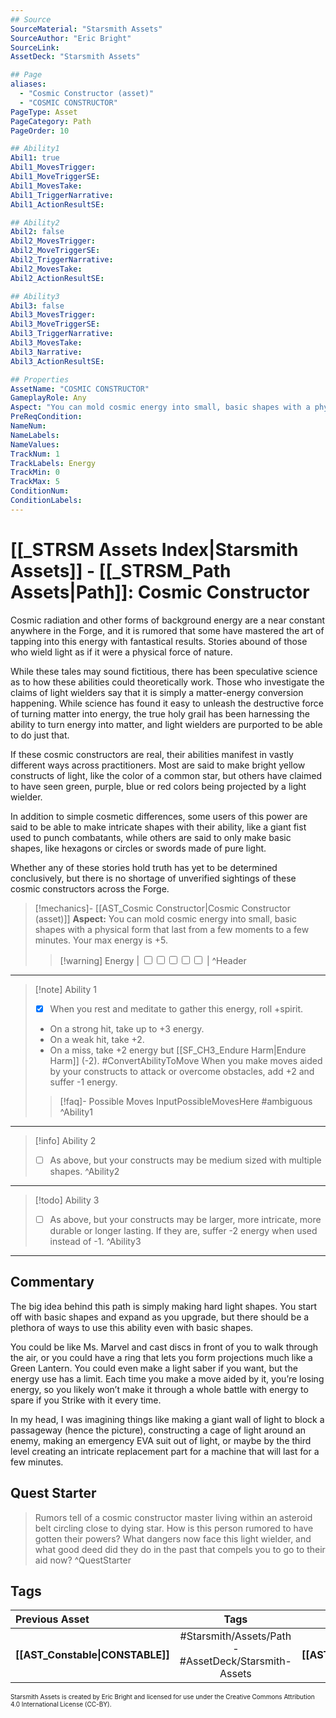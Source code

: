```yaml
---
## Source
SourceMaterial: "Starsmith Assets"
SourceAuthor: "Eric Bright"
SourceLink: 
AssetDeck: "Starsmith Assets"

## Page
aliases: 
  - "Cosmic Constructor (asset)"
  - "COSMIC CONSTRUCTOR"
PageType: Asset
PageCategory: Path
PageOrder: 10

## Ability1
Abil1: true 
Abil1_MovesTrigger: 
Abil1_MoveTriggerSE: 
Abil1_MovesTake: 
Abil1_TriggerNarrative: 
Abil1_ActionResultSE: 

## Ability2
Abil2: false 
Abil2_MovesTrigger: 
Abil2_MoveTriggerSE: 
Abil2_TriggerNarrative: 
Abil2_MovesTake: 
Abil2_ActionResultSE: 

## Ability3
Abil3: false 
Abil3_MovesTrigger: 
Abil3_MoveTriggerSE: 
Abil3_TriggerNarrative: 
Abil3_MovesTake: 
Abil3_Narrative: 
Abil3_ActionResultSE: 

## Properties
AssetName: "COSMIC CONSTRUCTOR"
GameplayRole: Any
Aspect: "You can mold cosmic energy into small, basic shapes with a physical form that last from a few moments to a few minutes."
PreReqCondition: 
NameNum: 
NameLabels: 
NameValues: 
TrackNum: 1
TrackLabels: Energy
TrackMin: 0
TrackMax: 5
ConditionNum: 
ConditionLabels:
---
```

# [[_STRSM Assets Index|Starsmith Assets]] - [[_STRSM_Path Assets|Path]]: Cosmic Constructor
Cosmic radiation and other forms of background energy are a near constant anywhere in the Forge, and it is rumored that some have mastered the art of tapping into this energy with fantastical results. Stories abound of those who wield light as if it were a physical force of nature.

While these tales may sound fictitious, there has been speculative science as to how these abilities could theoretically work. Those who investigate the claims of light wielders say that it is simply a matter-energy conversion happening. While science has found it easy to unleash the destructive force of turning matter into energy, the true holy grail has been harnessing the ability to turn energy into matter, and light wielders are purported to be able to do just that.

If these cosmic constructors are real, their abilities manifest in vastly different ways across practitioners. Most are said to make bright yellow constructs of light, like the color of a common star, but others have claimed to have seen green, purple, blue or red colors being projected by a light wielder.

In addition to simple cosmetic differences, some users of this power are said to be able to make intricate shapes with their ability, like a giant fist used to punch combatants, while others are said to only make basic shapes, like hexagons or circles or swords made of pure light.

Whether any of these stories hold truth has yet to be determined conclusively, but there is no shortage of unverified sightings of these cosmic constructors across the Forge.

> [!mechanics]- [[AST_Cosmic Constructor|Cosmic Constructor (asset)]]
> **Aspect:** You can mold cosmic energy into small, basic shapes with a physical form that last from a few moments to a few minutes. Your max energy is +5.
> > [!warning] Energy | <input type="checkbox" /><input type="checkbox" /><input type="checkbox" /><input type="checkbox" /><input type="checkbox" /> | ^Header
___

> [!note] Ability 1
> - [x] When you rest and meditate to gather this energy, roll +spirit.
> - On a strong hit, take up to +3 energy.
> - On a weak hit, take +2.
> - On a miss, take +2 energy but [[SF_CH3_Endure Harm|Endure Harm]] (-2). #ConvertAbilityToMove 
> When you make moves aided by your constructs to attack or overcome obstacles, add +2 and suffer -1 energy.
> > [!faq]- Possible Moves
> > InputPossibleMovesHere #ambiguous ^Ability1
___
> [!info] Ability 2
> - [ ] As above, but your constructs may be medium sized with multiple shapes. ^Ability2
___
> [!todo] Ability 3
> - [ ] As above, but your constructs may be larger, more intricate, more durable or longer lasting. If they are, suffer -2 energy when used instead of -1. ^Ability3
___

## Commentary
The big idea behind this path is simply making hard light shapes. You start off with basic shapes and expand as you upgrade, but there should be a plethora of ways to use this ability even with basic shapes.

You could be like Ms. Marvel and cast discs in front of you to walk through the air, or you could have a ring that lets you form projections much like a Green Lantern. You could even make a light saber if you want, but the energy use has a limit. Each time you make a move aided by it, you’re losing energy, so you likely won’t make it through a whole battle with energy to spare if you Strike with it every time.

In my head, I was imagining things like making a giant wall of light to block a passageway (hence the picture), constructing a cage of light around an enemy, making an emergency EVA suit out of light, or maybe by the third level creating an intricate replacement part for a machine that will last for a few minutes.

## Quest Starter
> Rumors tell of a cosmic constructor master living within an asteroid belt circling close to dying star. How is this person rumored to have gotten their powers? What dangers now face this light wielder, and what good deed did they do in the past that compels you to go to their aid now? ^QuestStarter

## Tags

| Previous Asset| Tags | Next Asset |
| :--- | :---: | ---: |
| **[[AST_Constable\|CONSTABLE]]** | #Starsmith/Assets/Path - #AssetDeck/Starsmith-Assets | **[[AST_Enhanced\|ENHANCED]]** |

<font size=-2>Starsmith Assets is created by Eric Bright and licensed for use under the Creative Commons Attribution 4.0 International License (CC-BY).</font>